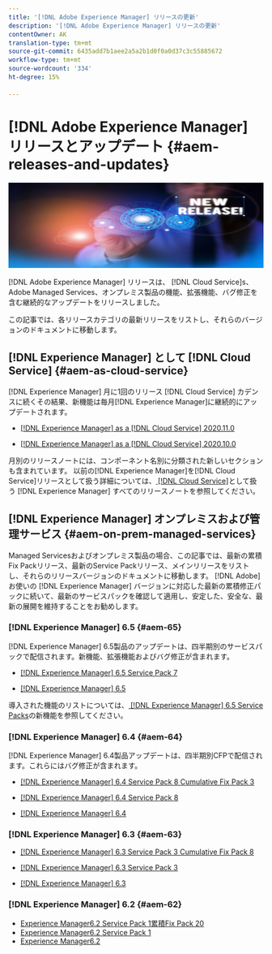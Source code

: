 ```yaml
---
title: '[!DNL Adobe Experience Manager] リリースの更新'
description: '[!DNL Adobe Experience Manager] リリースの更新'
contentOwner: AK
translation-type: tm+mt
source-git-commit: 6435add7b1aee2a5a2b1d0f0a0d37c3c55885672
workflow-type: tm+mt
source-wordcount: '334'
ht-degree: 15%

---
```



# [!DNL Adobe Experience Manager] リリースとアップデート  {#aem-releases-and-updates}

![[!DNL Experience Manager] 新リリース](assets/new-aem-releases1.jpeg)

[!DNL Adobe Experience Manager] リリースは、 [!DNL Cloud Service]s、Adobe Managed Services、オンプレミス製品の機能、拡張機能、バグ修正を含む継続的なアップデートをリリースしました。

この記事では、各リリースカテゴリの最新リリースをリストし、それらのバージョンのドキュメントに移動します。

## [!DNL Experience Manager] として  [!DNL Cloud Service] {#aem-as-cloud-service}

[!DNL Experience Manager] 月に1回のリリース [!DNL Cloud Service] カデンスに続くその結果、新機能は毎月[!DNL Experience Manager]に継続的にアップデートされます。

* [[!DNL Experience Manager] as a [!DNL Cloud Service] 2020.11.0](https://experienceleague.adobe.com/docs/experience-manager-cloud-service/release-notes/release-notes/release-notes-current.html)

* [[!DNL Experience Manager] as a [!DNL Cloud Service] 2020.10.0](https://experienceleague.adobe.com/docs/experience-manager-cloud-service/release-notes/release-notes/release-notes-2020-10-0.html)

月別のリリースノートには、コンポーネント名別に分類された新しいセクションも含まれています。 以前の[!DNL Experience Manager]を[!DNL Cloud Service]リリースとして扱う詳細については、[ [!DNL Cloud Service]](https://experienceleague.adobe.com/docs/experience-manager-cloud-service/release-notes/home.html?lang=ja)として扱う [!DNL Experience Manager] すべてのリリースノートを参照してください。

## [!DNL Experience Manager] オンプレミスおよび管理サービス  {#aem-on-prem-managed-services}

Managed Servicesおよびオンプレミス製品の場合、この記事では、最新の累積Fix Packリリース、最新のService Packリリース、メインリリースをリストし、それらのリリースバージョンのドキュメントに移動します。 [!DNL Adobe] お使いの [!DNL Experience Manager] バージョンに対応した最新の累積修正パックに続いて、最新のサービスパックを確認して適用し、安定した、安全な、最新の展開を維持することをお勧めします。

### [!DNL Experience Manager] 6.5  {#aem-65}

[!DNL Experience Manager] 6.5製品のアップデートは、四半期別のサービスパックで配信されます。新機能、拡張機能およびバグ修正が含まれます。

* [[!DNL Experience Manager] 6.5 Service Pack 7](https://experienceleague.adobe.com/docs/experience-manager-65/release-notes/service-pack/sp-release-notes.html?lang=ja)

* [[!DNL Experience Manager] 6.5](https://experienceleague.adobe.com/docs/experience-manager-65/release-notes/release-notes.html)

導入された機能のリストについては、[ [!DNL Experience Manager] 6.5 Service Packs](https://experienceleague.adobe.com/docs/experience-manager-65/release-notes/service-pack/new-features-latest-service-pack.html)の新機能を参照してください。

### [!DNL Experience Manager] 6.4  {#aem-64}

[!DNL Experience Manager] 6.4製品アップデートは、四半期別CFPで配信されます。これらにはバグ修正が含まれます。

* [[!DNL Experience Manager] 6.4 Service Pack 8 Cumulative Fix Pack 3](https://experienceleague.adobe.com/docs/experience-manager-64/release-notes/cfp-release-notes.html)

* [[!DNL Experience Manager] 6.4 Service Pack 8](https://experienceleague.adobe.com/docs/experience-manager-64/release-notes/sp-release-notes.html)

* [[!DNL Experience Manager] 6.4](https://experienceleague.adobe.com/docs/experience-manager-64/release-notes/release-notes.html)

### [!DNL Experience Manager] 6.3  {#aem-63}

* [[!DNL Experience Manager] 6.3 Service Pack 3 Cumulative Fix Pack 8](https://experienceleague.adobe.com/docs/experience-manager-release-information/aem-release-updates/previous-updates/release-notes-aem-6-3-cumulative-fix-pack.html)

* [[!DNL Experience Manager] 6.3 Service Pack 3](https://helpx.adobe.com/jp/experience-manager/6-3/release-notes/sp3-release-notes.html)

* [[!DNL Experience Manager] 6.3](https://helpx.adobe.com/jp/experience-manager/6-3/release-notes.html)

### [!DNL Experience Manager] 6.2  {#aem-62}

<!-- TBD: This content will soon be archived and new links can move to aem-previous-versions.md article. See status in UGP-1894.
-->

* [Experience Manager6.2 Service Pack 1累積Fix Pack 20](https://helpx.adobe.com/experience-manager/release-notes--aem-6-2-cumulative-fix-pack.html)
* [Experience Manager6.2 Service Pack 1](https://helpx.adobe.com/experience-manager/6-2/release-notes/sp1.html)
* [Experience Manager6.2](https://helpx.adobe.com/jp/experience-manager/6-2/release-notes.html)
